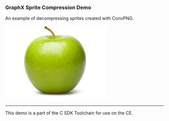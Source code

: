 ### GraphX Sprite Compression Demo

An example of decompressing sprites created with ConvPNG.

![Screenshot](screenshot.png)

---

This demo is a part of the C SDK Toolchain for use on the CE.

